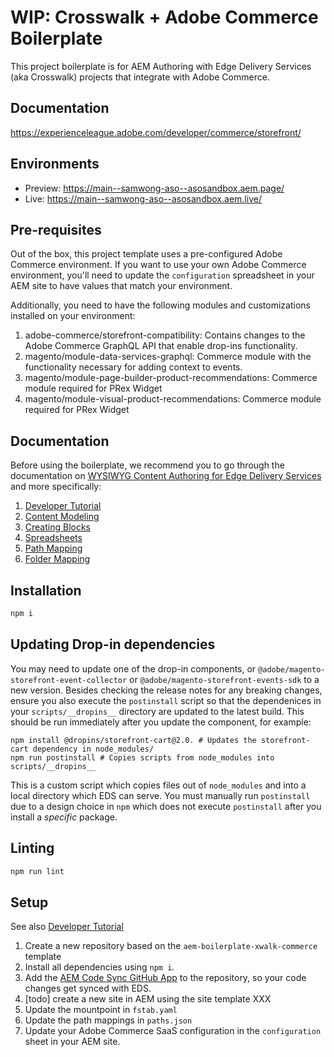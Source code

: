 # WIP: Crosswalk + Adobe Commerce Boilerplate
This project boilerplate is for AEM Authoring with Edge Delivery Services (aka Crosswalk) projects that integrate with Adobe Commerce.

## Documentation
https://experienceleague.adobe.com/developer/commerce/storefront/

## Environments
- Preview: https://main--samwong-aso--asosandbox.aem.page/
- Live: https://main--samwong-aso--asosandbox.aem.live/

## Pre-requisites

Out of the box, this project template uses a pre-configured Adobe Commerce environment. If you want to use your own Adobe Commerce environment, you'll need to update the `configuration` spreadsheet in your AEM site to have values that match your environment.

Additionally, you need to have the following modules and customizations installed on your environment:

1. adobe-commerce/storefront-compatibility: Contains changes to the Adobe Commerce GraphQL API that enable drop-ins functionality.
1. magento/module-data-services-graphql: Commerce module with the functionality necessary for adding context to events.
1. magento/module-page-builder-product-recommendations: Commerce module required for PRex Widget
1. magento/module-visual-product-recommendations: Commerce module required for PRex Widget
<!-- 1. TODO: Add further prereqs.  -->

## Documentation

Before using the boilerplate, we recommend you to go through the documentation on [WYSIWYG Content Authoring for Edge Delivery Services](https://experienceleague.adobe.com/en/docs/experience-manager-cloud-service/content/edge-delivery/) and more specifically:
1. [Developer Tutorial](https://experienceleague.adobe.com/en/docs/experience-manager-cloud-service/content/edge-delivery/wysiwyg-authoring/edge-dev-getting-started)
2. [Content Modeling](https://experienceleague.adobe.com/en/docs/experience-manager-cloud-service/content/edge-delivery/wysiwyg-authoring/content-modeling)
3. [Creating Blocks](https://experienceleague.adobe.com/en/docs/experience-manager-cloud-service/content/edge-delivery/wysiwyg-authoring/create-block)
4. [Spreadsheets](https://experienceleague.adobe.com/en/docs/experience-manager-cloud-service/content/edge-delivery/wysiwyg-authoring/tabular-data)
5. [Path Mapping](https://experienceleague.adobe.com/en/docs/experience-manager-cloud-service/content/edge-delivery/wysiwyg-authoring/path-mapping)
6. [Folder Mapping](https://www.aem.live/developer/folder-mapping)
## Installation

```sh
npm i 
```

## Updating Drop-in dependencies

You may need to update one of the drop-in components, or `@adobe/magento-storefront-event-collector` or `@adobe/magento-storefront-events-sdk` to a new version. Besides checking the release notes for any breaking changes, ensure you also execute the `postinstall` script so that the dependenices in your `scripts/__dropins__` directory are updated to the latest build. This should be run immediately after you update the component, for example:

```
npm install @dropins/storefront-cart@2.0. # Updates the storefront-cart dependency in node_modules/
npm run postinstall # Copies scripts from node_modules into scripts/__dropins__
```

This is a custom script which copies files out of `node_modules` and into a local directory which EDS can serve. You must manually run `postinstall` due to a design choice in `npm` which does not execute `postinstall` after you install a _specific_ package.

## Linting

```sh
npm run lint
```

## Setup

See also [Developer Tutorial](https://experienceleague.adobe.com/en/docs/experience-manager-cloud-service/content/edge-delivery/wysiwyg-authoring/edge-dev-getting-started)

1. Create a new repository based on the `aem-boilerplate-xwalk-commerce` template 
2. Install all dependencies using `npm i`.
3. Add the [AEM Code Sync GitHub App](https://github.com/apps/aem-code-sync) to the repository, so your code changes get synced with EDS.
5. [todo] create a new site in AEM using the site template XXX
4. Update the mountpoint in `fstab.yaml`
5. Update the path mappings in `paths.json`
6. Update your Adobe Commerce SaaS configuration in the `configuration` sheet in your AEM site.
